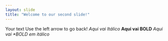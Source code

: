 ```yaml
---
layout: slide
title: "Welcome to our second slide!"
---
```

Your text
Use the left arrow to go back!
*Aqui vai Itálico*
**Aqui vai BOLD**
_Aqui vai **BOLD* em itálico_
